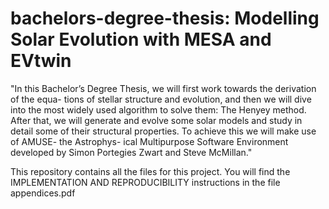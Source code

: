 # bachelors-degree-thesis: Modelling Solar Evolution with MESA and EVtwin

"In this Bachelor’s Degree Thesis, we will first work towards the derivation of the equa-
tions of stellar structure and evolution, and then we will dive into the most widely used
algorithm to solve them: The Henyey method.
After that, we will generate and evolve some solar models and study in detail some of
their structural properties. To achieve this we will make use of AMUSE- the Astrophys-
ical Multipurpose Software Environment developed by Simon Portegies Zwart and Steve
McMillan."

This repository contains all the files for this project. 
You will find the IMPLEMENTATION AND REPRODUCIBILITY instructions in the file appendices.pdf
